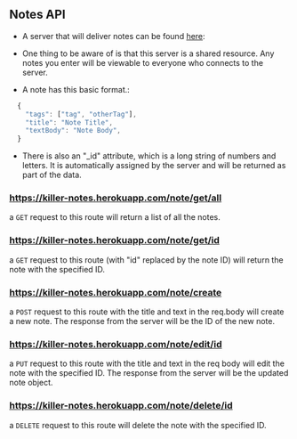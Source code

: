 ## Notes API

- A server that will deliver notes can be found [here](https://killer-notes.herokuapp.com):

- One thing to be aware of is that this server is a shared resource. Any notes you enter will be viewable to everyone who connects to the server.

- A note has this basic format.:

```js
  {
    "tags": ["tag", "otherTag"],
    "title": "Note Title",
    "textBody": "Note Body",
  }
```

- There is also an "\_id" attribute, which is a long string of numbers and letters. It is automatically assigned by the server and will be returned as part of the data.

### https://killer-notes.herokuapp.com/note/get/all

a `GET` request to this route will return a list of all the notes.

### https://killer-notes.herokuapp.com/note/get/id

a `GET` request to this route (with "id" replaced by the note ID) will return the note with the specified ID.

### https://killer-notes.herokuapp.com/note/create

a `POST` request to this route with the title and text in the req.body will create a new note. The response from the server will be the ID of the new note.

### https://killer-notes.herokuapp.com/note/edit/id

a `PUT` request to this route with the title and text in the req body will edit the note with the specified ID. The response from the server will be the updated note object.

### https://killer-notes.herokuapp.com/note/delete/id

a `DELETE` request to this route will delete the note with the specified ID.
